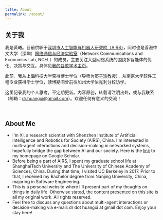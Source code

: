 ```yaml
---
title: About
permalink: /about/
---
```


<!-- ![It's me.](/images/me.png) -->

## 关于我

我是黄曦。目前供职于[深圳市人工智能与机器人研究院（AIRS）](https://airs.cuhk.edu.cn)，同时也是香港中文大学（深圳）[网络通信与经济实验室](https://ncel.cuhk.edu.cn)（Network Communications and Economics Lab, NCEL）的成员。主要关注大型网络系统的围绕多智能体的优化、决策与交互。具体见[我的谷歌学术主页](https://scholar.google.com/citations?user=_BRMr6cAAAAJ)。

此前，我从上海科技大学获得博士学位（导师为[邵子瑜教授](https://faculty.sist.shanghaitech.edu.cn/faculty/shaozy/home.html)），从南京大学软件工程专业获得学士学位，读博期间曾前往加州大学伯克利分校访学。

这里记录我的个人思考，不定期更新。内容原创，转载请注明出处，或与我联系（邮箱：dr.huangxi@gmail.com）。欢迎任何有意义的交流！ 

<br>

## About Me
- I'm Xi, a research scientist with Shenzhen Institute of Artificial Intelligence and Robotics for Society (AIRS), China. I'm interested in multi-agent interactions and decision-making in networked systems, hopefully bridge the gap between AI and our society. Here is the [link](https://scholar.google.com/citations?user=_BRMr6cAAAAJ) to my homepage on Google Scholar. 
- Before being a part of AIRS, I spent my graduate school life at ShanghaiTech University and The University of Chinese Academy of Sciences, China. During that time, I visited UC Berkeley in 2017. Prior to that, I received my Bachelor degree from Nanjing University, China, majoring in Software Engineering. 
- This is a personal website where I'll present part of my thoughts on things in daily life. Otherwise stated, the content presented on this site is all my original work. All rights reserved. 
- Feel free to discuss any questions about multi-agent interactions or decision-making via e-mail: dr dot huangxi at gmail dot com. Enjoy your stay here! 



<script>
    (function(){
        var elems = document.getElementsByClassName("view");
        elems[elems.length-1].remove();
    })();
</script>
